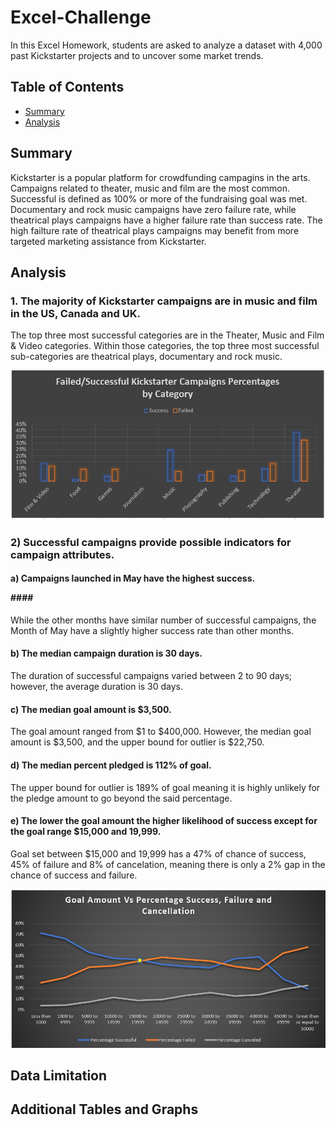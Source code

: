 # Excel-Challenge
In this Excel Homework, students are asked to analyze a dataset with 4,000 past Kickstarter projects and to uncover some market trends.

## Table of Contents ##
* [Summary](https://github.com/adriana-icasiano/Excel-challenge#Summary)
* [Analysis](https://github.com/adriana-icasiano/Excel-challenge#Analysis)
## Summary ##
Kickstarter is a popular platform for crowdfunding campagins in the arts. Campaigns related to theater, music and film are the most common. Successful is defined as 100% or more of the fundraising goal was met. Documentary and rock music campaigns have zero failure rate, while theatrical plays campaigns have a higher failure rate than success rate. The high failture rate of theatrical plays campaigns may benefit from more targeted marketing assistance from Kickstarter.

## Analysis ##
### 1. The majority of Kickstarter campaigns are in music and film in the US, Canada and UK.   
The top three most successful categories are in the Theater, Music and Film & Video categories. Within those categories, the top three most successful sub-categories are theatrical plays, documentary and rock music.  

![Successful vs Failure Percentages](https://github.com/adriana-icasiano/Excel-Challenge/blob/9ffd2485729ed910c9da63ddc2c2a7a5e59f67e0/Chart%203.PNG)

### 2) Successful campaigns provide possible indicators for campaign attributes. ###
   #### <p> a) Campaigns launched in May have the highest success. <p/>#### 
 While the other months have similar number of successful campaigns, the Month of May have a slightly higher success rate than other months. 
   #### b) The median campaign duration is 30 days. #### 
 The duration of successful campaigns varied between 2 to 90 days; however, the average duration is 30 days.
#### c)	The median goal amount is $3,500. ####
 The goal amount ranged from $1 to $400,000. However, the median goal amount is $3,500, and the upper bound for outlier is $22,750.
#### d) The median percent pledged is 112% of goal. #### 
 The upper bound for outlier is 189% of goal meaning it is highly unlikely for the pledge amount to go beyond the said percentage.
#### e) The lower the goal amount the higher likelihood of success except for the goal range $15,000 and 19,999. ####
 Goal set between $15,000 and 19,999 has a 47% of chance of success, 45% of failure and 8% of cancelation, meaning there is only a 2% gap in the chance of success and failure. 

![Goals Vs. Percentage Pledge](https://github.com/adriana-icasiano/Excel-Challenge/blob/bb782020a2b83f9cec5b96901f4eb5db9eebfaa9/Chart%207.PNG)

## Data Limitation ##

## Additional Tables and Graphs ##
